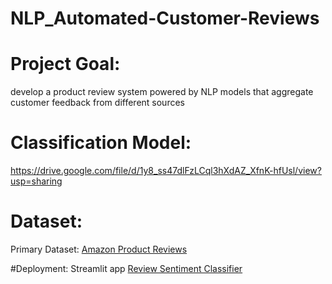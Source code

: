 # NLP_Automated-Customer-Reviews

# Project Goal:
develop a product review system powered by NLP models that aggregate customer feedback from different sources

# Classification Model:
https://drive.google.com/file/d/1y8_ss47dlFzLCql3hXdAZ_XfnK-hfUsl/view?usp=sharing

# Dataset:
Primary Dataset: [Amazon Product Reviews](https://www.kaggle.com/datasets/datafiniti/consumer-reviews-of-amazon-products/data?select=Datafiniti_Amazon_Consumer_Reviews_of_Amazon_Products.csv)

#Deployment:
Streamlit app [Review Sentiment Classifier](nlpautomated-customer-reviews-ohenkvcdy9omveyvrqwqxb)

